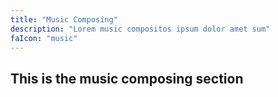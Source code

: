 ```yaml
---
title: "Music Composing"
description: "Lorem music compositos ipsum dolor amet sum"
faIcon: "music"
---
```


## This is the music composing section